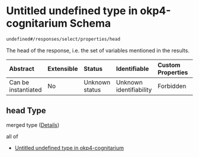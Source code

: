# Untitled undefined type in okp4-cognitarium Schema

```txt
undefined#/responses/select/properties/head
```

The head of the response, i.e. the set of variables mentioned in the results.

| Abstract            | Extensible | Status         | Identifiable            | Custom Properties | Additional Properties | Access Restrictions | Defined In                                                                     |
| :------------------ | :--------- | :------------- | :---------------------- | :---------------- | :-------------------- | :------------------ | :----------------------------------------------------------------------------- |
| Can be instantiated | No         | Unknown status | Unknown identifiability | Forbidden         | Allowed               | none                | [okp4-cognitarium.json\*](schema/okp4-cognitarium.json "open original schema") |

## head Type

merged type ([Details](okp4-cognitarium-responses-selectresponse-properties-head.md))

all of

* [Untitled undefined type in okp4-cognitarium](okp4-cognitarium-responses-selectresponse-properties-head-allof-0.md "check type definition")
